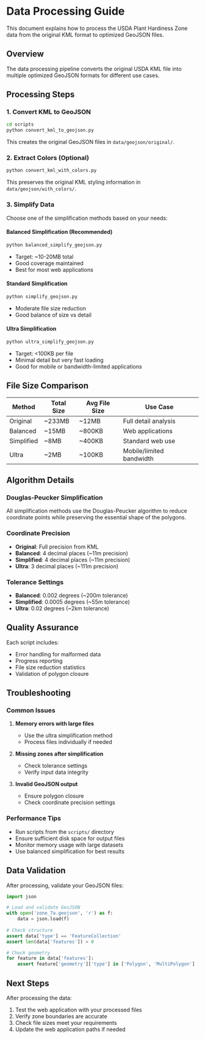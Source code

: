 # Data Processing Guide

This document explains how to process the USDA Plant Hardiness Zone data from the original KML format to optimized GeoJSON files.

## Overview

The data processing pipeline converts the original USDA KML file into multiple optimized GeoJSON formats for different use cases.

## Processing Steps

### 1. Convert KML to GeoJSON

```bash
cd scripts
python convert_kml_to_geojson.py
```

This creates the original GeoJSON files in `data/geojson/original/`.

### 2. Extract Colors (Optional)

```bash
python convert_kml_with_colors.py
```

This preserves the original KML styling information in `data/geojson/with_colors/`.

### 3. Simplify Data

Choose one of the simplification methods based on your needs:

#### Balanced Simplification (Recommended)
```bash
python balanced_simplify_geojson.py
```
- Target: ~10-20MB total
- Good coverage maintained
- Best for most web applications

#### Standard Simplification
```bash
python simplify_geojson.py
```
- Moderate file size reduction
- Good balance of size vs detail

#### Ultra Simplification
```bash
python ultra_simplify_geojson.py
```
- Target: <100KB per file
- Minimal detail but very fast loading
- Good for mobile or bandwidth-limited applications

## File Size Comparison

| Method | Total Size | Avg File Size | Use Case |
|--------|------------|---------------|----------|
| Original | ~233MB | ~12MB | Full detail analysis |
| Balanced | ~15MB | ~800KB | Web applications |
| Simplified | ~8MB | ~400KB | Standard web use |
| Ultra | ~2MB | ~100KB | Mobile/limited bandwidth |

## Algorithm Details

### Douglas-Peucker Simplification
All simplification methods use the Douglas-Peucker algorithm to reduce coordinate points while preserving the essential shape of the polygons.

### Coordinate Precision
- **Original**: Full precision from KML
- **Balanced**: 4 decimal places (~11m precision)
- **Simplified**: 4 decimal places (~11m precision)  
- **Ultra**: 3 decimal places (~111m precision)

### Tolerance Settings
- **Balanced**: 0.002 degrees (~200m tolerance)
- **Simplified**: 0.0005 degrees (~55m tolerance)
- **Ultra**: 0.02 degrees (~2km tolerance)

## Quality Assurance

Each script includes:
- Error handling for malformed data
- Progress reporting
- File size reduction statistics
- Validation of polygon closure

## Troubleshooting

### Common Issues

1. **Memory errors with large files**
   - Use the ultra simplification method
   - Process files individually if needed

2. **Missing zones after simplification**
   - Check tolerance settings
   - Verify input data integrity

3. **Invalid GeoJSON output**
   - Ensure polygon closure
   - Check coordinate precision settings

### Performance Tips

- Run scripts from the `scripts/` directory
- Ensure sufficient disk space for output files
- Monitor memory usage with large datasets
- Use balanced simplification for best results

## Data Validation

After processing, validate your GeoJSON files:

```python
import json

# Load and validate GeoJSON
with open('zone_7a.geojson', 'r') as f:
    data = json.load(f)
    
# Check structure
assert data['type'] == 'FeatureCollection'
assert len(data['features']) > 0

# Check geometry
for feature in data['features']:
    assert feature['geometry']['type'] in ['Polygon', 'MultiPolygon']
```

## Next Steps

After processing the data:
1. Test the web application with your processed files
2. Verify zone boundaries are accurate
3. Check file sizes meet your requirements
4. Update the web application paths if needed
